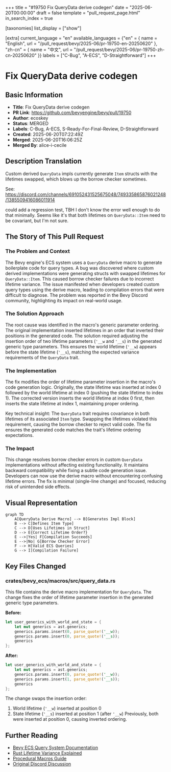 +++
title = "#19750 Fix QueryData derive codegen"
date = "2025-06-20T00:00:00"
draft = false
template = "pull_request_page.html"
in_search_index = true

[taxonomies]
list_display = ["show"]

[extra]
current_language = "en"
available_languages = {"en" = { name = "English", url = "/pull_request/bevy/2025-06/pr-19750-en-20250620" }, "zh-cn" = { name = "中文", url = "/pull_request/bevy/2025-06/pr-19750-zh-cn-20250620" }}
labels = ["C-Bug", "A-ECS", "D-Straightforward"]
+++

# Fix QueryData derive codegen

## Basic Information
- **Title**: Fix QueryData derive codegen
- **PR Link**: https://github.com/bevyengine/bevy/pull/19750
- **Author**: ecoskey
- **Status**: MERGED
- **Labels**: C-Bug, A-ECS, S-Ready-For-Final-Review, D-Straightforward
- **Created**: 2025-06-20T07:22:49Z
- **Merged**: 2025-06-20T16:06:25Z
- **Merged By**: alice-i-cecile

## Description Translation
Custom derived `QueryData` impls currently generate `Item` structs with the lifetimes swapped, which blows up the borrow checker sometimes.

See: https://discord.com/channels/691052431525675048/749335865876021248/1385509416086011914

could add a regression test, TBH I don't know the error well enough to do that minimally. Seems like it's that both lifetimes on `QueryData::Item` need to be covariant, but I'm not sure.

## The Story of This Pull Request

### The Problem and Context
The Bevy engine's ECS system uses a `QueryData` derive macro to generate boilerplate code for query types. A bug was discovered where custom derived implementations were generating structs with swapped lifetimes for `QueryData::Item`. This caused borrow checker failures due to incorrect lifetime variance. The issue manifested when developers created custom query types using the derive macro, leading to compilation errors that were difficult to diagnose. The problem was reported in the Bevy Discord community, highlighting its impact on real-world usage.

### The Solution Approach
The root cause was identified in the macro's generic parameter ordering. The original implementation inserted lifetimes in an order that inverted their positions in the generated code. The solution required adjusting the insertion order of two lifetime parameters (`'__w` and `'__s`) in the generated generic type parameters. This ensures the world lifetime (`'__w`) appears before the state lifetime (`'__s`), matching the expected variance requirements of the `QueryData` trait.

### The Implementation
The fix modifies the order of lifetime parameter insertion in the macro's code generation logic. Originally, the state lifetime was inserted at index 0 followed by the world lifetime at index 0 (pushing the state lifetime to index 1). The corrected version inserts the world lifetime at index 0 first, then inserts the state lifetime at index 1, maintaining proper ordering.

Key technical insight: The `QueryData` trait requires covariance in both lifetimes of its associated `Item` type. Swapping the lifetimes violated this requirement, causing the borrow checker to reject valid code. The fix ensures the generated code matches the trait's lifetime ordering expectations.

### The Impact
This change resolves borrow checker errors in custom `QueryData` implementations without affecting existing functionality. It maintains backward compatibility while fixing a subtle code generation issue. Developers can now use the derive macro without encountering confusing lifetime errors. The fix is minimal (single-line change) and focused, reducing risk of unintended side effects.

## Visual Representation

```mermaid
graph TD
    A[QueryData Derive Macro] --> B[Generates Impl Block]
    B --> C[Defines Item Type]
    C --> D[Uses Lifetimes in Struct]
    D --> E{Correct Lifetime Order?}
    E -->|Yes| F[Compilation Succeeds]
    E -->|No| G[Borrow Checker Error]
    F --> H[Valid ECS Queries]
    G --> I[Compilation Failure]
```

## Key Files Changed

### crates/bevy_ecs/macros/src/query_data.rs
This file contains the derive macro implementation for `QueryData`. The change fixes the order of lifetime parameter insertion in the generated generic type parameters.

**Before:**
```rust
let user_generics_with_world_and_state = {
    let mut generics = ast.generics;
    generics.params.insert(0, parse_quote!('__w));
    generics.params.insert(0, parse_quote!('__s));
    generics
};
```

**After:**
```rust
let user_generics_with_world_and_state = {
    let mut generics = ast.generics;
    generics.params.insert(0, parse_quote!('__w));
    generics.params.insert(1, parse_quote!('__s));
    generics
};
```

The change swaps the insertion order:
1. World lifetime (`'__w`) inserted at position 0
2. State lifetime (`'__s`) inserted at position 1 (after `'__w`)
Previously, both were inserted at position 0, causing inverted ordering.

## Further Reading
- [Bevy ECS Query System Documentation](https://bevyengine.org/learn/book/ecs/queries/)
- [Rust Lifetime Variance Explained](https://doc.rust-lang.org/nomicon/subtyping.html)
- [Procedural Macros Guide](https://doc.rust-lang.org/reference/procedural-macros.html)
- [Original Discord Discussion](https://discord.com/channels/691052431525675048/749335865876021248/1385509416086011914)